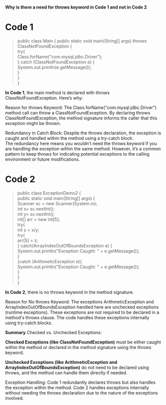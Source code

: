 __Why is there a need for throws keyword in Code 1 and not in Code 2__

# Code 1
>public class Main { <be>
> public static void main(String[] args) throws ClassNotFoundException { <br>
>        try{ <br>
>           Class.forName("com.mysql.jdbc.Driver"); <br>
>        } catch (ClassNotFoundException e) { <br>
>           System.out.println(e.getMessage()); <br>
>        } <br>
>    } <br>
>} <br>

**In Code 1**, the main method is declared with throws ClassNotFoundException. Here’s why:

Reason for throws Keyword: The Class.forName("com.mysql.jdbc.Driver") method call can throw a ClassNotFoundException. 
By declaring throws ClassNotFoundException, the method signature informs the caller that this exception might be thrown.

Redundancy in Catch Block: Despite the throws declaration, the exception is caught and handled within the method using a try-catch block. \
The redundancy here means you wouldn’t need the throws keyword if you are handling the exception within the same method. However, it’s a common pattern to keep throws for indicating potential exceptions to the calling environment or future modifications.


# Code 2
>public class ExceptionDemo2 { <br>
>    public static void main(String[] args) {  
>        Scanner sc = new Scanner(System.in);  
>        int x= sc.nextInt();  
>        int y= sc.nextInt();  
>        int[] arr = new int[5];  
>        try{  
>            int z = x/y;  
>            try{  
>                arr[5] = z;  
>            } catch(ArrayIndexOutOfBoundsException e) {  
>                System.out.println("Exception Caught: " + e.getMessage());  
>            }  
>        }catch (ArithmeticException e){  
>            System.out.println("Exception Caught: " + e.getMessage());  
>        }  
>    }  
>}  

**In Code 2**, there is no throws keyword in the method signature.

Reason for No throws Keyword: The exceptions ArithmeticException and ArrayIndexOutOfBoundsException handled here are unchecked exceptions (runtime exceptions). 
These exceptions are not required to be declared in a method's throws clause. 
The code handles these exceptions internally using try-catch blocks.


**Summary**
Checked vs. Unchecked Exceptions:

**Checked Exceptions (like ClassNotFoundException)**
must be either caught within the method or declared in the method signature using the throws keyword.

**Unchecked Exceptions (like ArithmeticException and ArrayIndexOutOfBoundsException)**
do not need to be declared using throws, and the method can handle them directly if needed.

Exception Handling: 
Code 1 redundantly declares throws but also handles the exception within the method. 
Code 2 handles exceptions internally without needing the throws declaration due to the nature of the exceptions involved.
